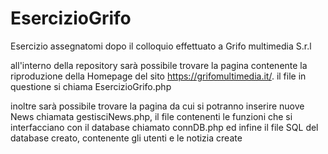 # EsercizioGrifo
Esercizio assegnatomi  dopo il  colloquio effettuato a Grifo multimedia  S.r.l

all'interno della repository sarà possibile trovare la pagina contenente la riproduzione della Homepage del sito https://grifomultimedia.it/.
il file in questione si chiama EsercizioGrifo.php

inoltre sarà possibile trovare la pagina da cui si potranno inserire nuove News chiamata gestisciNews.php, il file contenenti le funzioni che si interfacciano con il database chiamato connDB.php ed infine il file SQL del database creato, contenente gli utenti e le notizia create
